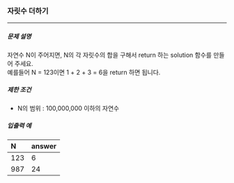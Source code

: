 ### 자릿수 더하기

***

##### 문제 설명

자연수 N이 주어지면, N의 각 자릿수의 합을 구해서 return 하는 solution 함수를 만들어 주세요.   
예를들어 N = 123이면 1 + 2 + 3 = 6을 return 하면 됩니다.    

##### 제한 조건

- N의 범위 : 100,000,000 이하의 자연수   
      
##### 입출력 예

| N | answer | 
| :----- | :----- |
| 123 | 6 |
| 987 | 24 |